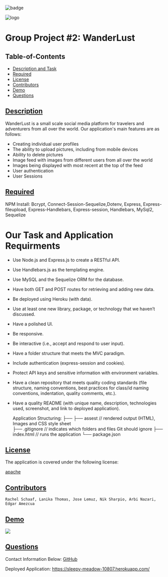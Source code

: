 ![badge](https://img.shields.io/badge/license-apache-blue)

![logo](https://user-images.githubusercontent.com/95839411/160957921-8c8485de-d5ff-41d2-874a-e9c18def966a.png)

# Group Project #2: WanderLust

  ## Table-of-Contents
  * [Description and Task](#description)
  * [Required](#required)
  * [License](#license)   
  * [Contributors](#contributors)
  * [Demo](#demo)
  * [Questions](#questions)


 ## [Description](#table-of-contents)
 WanderLust is a small scale social media platform for travelers and adventurers from all over the world. Our application's main features are as follows:

- Creating individual user profiles
- The ability to upload pictures, including from mobile devices
- Ability to delete pictures
- Image feed with images from different users from all over the world
- Images being displayed with most recent at the top of the feed
- User authentication
- User Sessions
 
 ## [Required](#required)
  NPM Install: Bcrypt, Connect-Session-Sequelize,Dotenv, Express, Express-fileupload, Express-Handlebars, Express-session, Handlebars, MySql2, Sequelize


 # Our Task and Application Requirments

  - Use Node.js and Express.js to create a RESTful API.

  - Use Handlebars.js as the templating engine.

  - Use MySQL and the Sequelize ORM for the database.

  - Have both GET and POST routes for retrieving and adding new data.

  - Be deployed using Heroku (with data).

  - Use at least one new library, package, or technology that we haven’t discussed.

  - Have a polished UI.

  - Be responsive.

  - Be interactive (i.e., accept and respond to user input).

  - Have a folder structure that meets the MVC paradigm.

  - Include authentication (express-session and cookies).

  - Protect API keys and sensitive information with environment variables.

  - Have a clean repository that meets quality coding standards (file structure, naming conventions, best practices for class/id naming conventions, indentation, quality comments, etc.).

  - Have a quality README (with unique name, description, technologies used, screenshot, and link to deployed application).


    Application Structuring:
    ├──
    ├── assest                  // rendered output (HTML), Images and CSS style sheet      
    ├── .gitignore               // indicates which folders and files Git should ignore
    ├── index.html               // runs the application
    └── package.json           

  
  ## [License](#license)
  The application is covered under the following license:
  
  [apache](https://choosealicense.com/licenses/apache)
    
    
  ## [Contributors](#contributors)
  
    Rachel Schaaf, Lanika Thomas, Jose Lemuz, Nik Sharpio, Arbi Nazari, Edgar Amezcua
    
  ## [Demo](#demo)
  <img src="./public/uploads/WanderLust.gif">


  ## [Questions](#questions)
  Contact Information Below:
  [GitHub](https://github.com/ArbiNazari/WanderLust)

  Deployed Application: https://sleepy-meadow-10807.herokuapp.com/